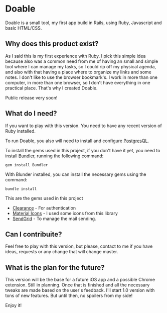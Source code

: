 # Doable

Doable is a small tool, my first app build in Rails, using Ruby, Javascript and basic HTML/CSS.

## Why does this product exist?

As I said this is my first experience with Ruby. I pick this simple idea because also was a common need from me of having an small and simple tool where I can manage my tasks, so I could rip off my physical agenda, and also with that having a place where to organize my links and some notes. I don't like to use the browser bookmark's. I work in more than one computer, in more than one browser, so I don't have everything in one practical place. That's why I created Doable.

Public release very soon!

## What do I need?

If you want to play with this version. You need to have any recent version of Ruby installed.

To run Doable, you also will need to install and configure [PostgresQL](http://www.postgresql.org.es).

To install the gems used in this project, if you don't have it yet, you need to install [Bundler](http://bundler.io), running the following command:

```
gem install Bundler
```

With Blunder installed, you can install the necessary gems using the command:

```
bundle install
```

This are the gems used in this project

- [Clearance](https://github.com/thoughtbot/clearance) - For authentication
- [Material Icons](http://google.github.io/material-design-icons/) - I used some icons from this library
- [SendGrid](https://sendgrid.com/docs/Integrate/Frameworks/rubyonrails.html) - To manage the mail sending.

## Can I contribuite?

Feel free to play with this version, but please, contact to me if you have ideas, requests or any change that will change master.

## What is the plan for the future?

This version will be the base for a future iOS app and a possible Chrome extension. Still in planning. Once that is finished and all the necessary tweaks are made based on the user's feedback. I'll start 1.0 version with tons of new features. But until then, no spoilers from my side!

Enjoy it!
